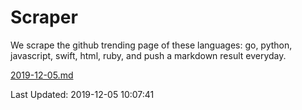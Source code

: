 # Scraper

We scrape the github trending page of these languages: go, python, javascript, swift, html, ruby, and push a markdown result everyday.

[2019-12-05.md](https://github.com/henson/Scraper/blob/master/2019-12-05.md)

Last Updated: 2019-12-05 10:07:41
